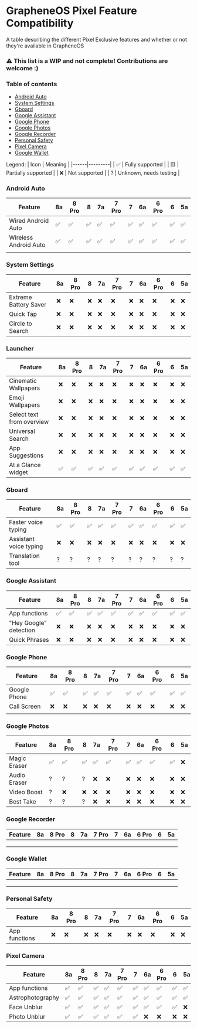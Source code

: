 # GrapheneOS Pixel Feature Compatibility
A table describing the different Pixel Exclusive features and whether or not they're available in GrapheneOS

### ⚠️ This list is a WIP and not complete! Contributions are welcome :)

### Table of contents
* [Android Auto](#android-auto)
* [System Settings](#system-settings)
* [Gboard](#gboard)
* [Google Assistant](#google-assistant)
* [Google Phone](#google-phone)
* [Google Photos](#google-photos)
* [Google Recorder](#google-recorder)
* [Personal Safety](#personal-safety)
* [Pixel Camera](#pixel-camera)
* [Google Wallet](#google-wallet)

Legend: 
| Icon | Meaning |
|------|---------|
|   ✅   |    Fully supported     |
|   🟨   |     Partially supported    |
|   ❌   |      Not supported   |
|   ?     |      Unknown, needs testing   |

### Android Auto
| Feature | 8a | 8 Pro | 8 | 7a | 7 Pro | 7 | 6a | 6 Pro | 6 | 5a |
|---------------------|----|-------|---|----|-------|---|----|-------|---|----|
|Wired Android Auto   |✅|✅|✅|✅|✅|✅|✅|✅|✅|✅|
|Wireless Android Auto|✅|✅|✅|✅|✅|✅|✅|✅|✅|✅|
|         |    |       |   |    |       |   |    |       |   |    |

### System Settings
| Feature | 8a | 8 Pro | 8 | 7a | 7 Pro | 7 | 6a | 6 Pro | 6 | 5a |
|---------|----|-------|---|----|-------|---|----|-------|---|----|
|Extreme Battery Saver|❌|❌|❌|❌|❌|❌|❌|❌|❌|❌|❌|
|Quick Tap|❌|❌|❌|❌|❌|❌|❌|❌|❌|❌|❌|
|Circle to Search|❌|❌|❌|❌|❌|❌|❌|❌|❌|❌|❌|

### Launcher
| Feature | 8a | 8 Pro | 8 | 7a | 7 Pro | 7 | 6a | 6 Pro | 6 | 5a |
|---------|----|-------|---|----|-------|---|----|-------|---|----|
|Cinematic Wallpapers|❌|❌|❌|❌|❌|❌|❌|❌|❌|❌|❌|
|Emoji Wallpapers|❌|❌|❌|❌|❌|❌|❌|❌|❌|❌|❌|
|Select text from overview|❌|❌|❌|❌|❌|❌|❌|❌|❌|❌|❌|
|Universal Search|❌|❌|❌|❌|❌|❌|❌|❌|❌|❌|❌|
|App Suggestions|❌|❌|❌|❌|❌|❌|❌|❌|❌|❌|❌|
|At a Glance widget|✅|✅|✅|✅|✅|✅|✅|✅|✅|✅|✅|

### Gboard
| Feature | 8a | 8 Pro | 8 | 7a | 7 Pro | 7 | 6a | 6 Pro | 6 | 5a |
|---------|----|-------|---|----|-------|---|----|-------|---|----|
|Faster voice typing|✅|✅|✅|✅|✅|✅|✅|✅|✅|✅|?|
|Assistant voice typing|❌|❌|❌|❌|❌|❌|❌|❌|❌|❌|❌|
|Translation tool|?|?|?|?|?|?|?|?|?|?|?|

### Google Assistant
| Feature | 8a | 8 Pro | 8 | 7a | 7 Pro | 7 | 6a | 6 Pro | 6 | 5a |
|---------|----|-------|---|----|-------|---|----|-------|---|----|
|App functions|✅|✅|✅|✅|✅|✅|✅|✅|✅|✅|✅|
|"Hey Google" detection|❌|❌|❌|❌|❌|❌|❌|❌|❌|❌|❌|
|Quick Phrases|❌|❌|❌|❌|❌|❌|❌|❌|❌|❌|❌|

### Google Phone
| Feature | 8a | 8 Pro | 8 | 7a | 7 Pro | 7 | 6a | 6 Pro | 6 | 5a |
|---------|----|-------|---|----|-------|---|----|-------|---|----|
|Google Phone|✅|✅|✅|✅|✅|✅|✅|✅|✅|✅|✅|
|Call Screen|❌|❌|❌|❌|❌|❌|❌|❌|❌|❌|❌|
|         |    |       |   |    |       |   |    |       |   |    |

### Google Photos
| Feature | 8a | 8 Pro | 8 | 7a | 7 Pro | 7 | 6a | 6 Pro | 6 | 5a |
|---------|----|-------|---|----|-------|---|----|-------|---|----|
|Magic Eraser|✅|✅|✅|✅|✅|✅|✅|✅|✅|❌|
|Audio Eraser|?|?|?|❌|❌|❌|❌|❌|❌|❌|
|Video Boost|?|❌|❌|❌|❌|❌|❌|❌|❌|❌|
|Best Take|?|?|?|❌|❌|❌|❌|❌|❌|❌|

### Google Recorder
| Feature | 8a | 8 Pro | 8 | 7a | 7 Pro | 7 | 6a | 6 Pro | 6 | 5a |
|---------|----|-------|---|----|-------|---|----|-------|---|----|
|         |    |       |   |    |       |   |    |       |   |    |
|         |    |       |   |    |       |   |    |       |   |    |
|         |    |       |   |    |       |   |    |       |   |    |

### Google Wallet
| Feature | 8a | 8 Pro | 8 | 7a | 7 Pro | 7 | 6a | 6 Pro | 6 | 5a |
|---------|----|-------|---|----|-------|---|----|-------|---|----|
|         |    |       |   |    |       |   |    |       |   |    |
|         |    |       |   |    |       |   |    |       |   |    |
|         |    |       |   |    |       |   |    |       |   |    |

### Personal Safety
| Feature | 8a | 8 Pro | 8 | 7a | 7 Pro | 7 | 6a | 6 Pro | 6 | 5a |
|---------|----|-------|---|----|-------|---|----|-------|---|----|
|App functions|❌|❌|❌|❌|❌|❌|❌|❌|❌|❌|❌|


### Pixel Camera
| Feature | 8a | 8 Pro | 8 | 7a | 7 Pro | 7 | 6a | 6 Pro | 6 | 5a |
|---------|----|-------|---|----|-------|---|----|-------|---|----|
|App functions|✅|✅|✅|✅|✅|✅|✅|✅|✅|✅|✅|
|Astrophotography|✅|✅|✅|✅|✅|✅|✅|✅|✅|✅|✅|
|Face Unblur|✅|✅|✅|✅|✅|✅|✅|✅|✅|❌|
|Photo Unblur|✅|✅|✅|✅|✅|✅|❌|❌|❌|❌|
